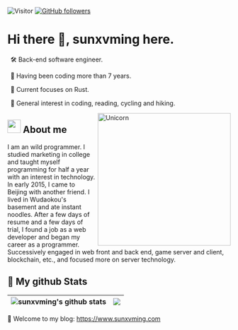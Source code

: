 ![Visitor](https://visitor-badge.laobi.icu/badge?page_id=sunxvming.repoName) [![GitHub followers](https://img.shields.io/github/followers/sunxvming.svg?style=social&label=Follow)](https://github.com/sunxvming?tab=followers)<br/>


# Hi there 👋, sunxvming here. 

&ensp;🛠 Back-end software engineer.

&ensp;📝 Having been coding more than 7 years.

&ensp;🔭 Current focuses on Rust.

&ensp;💖 General interest in coding, reading, cycling and hiking.


<img align="right" width=300px alt="Unicorn" src="https://c.tenor.com/GN73MKBawZYAAAAi/busy-cute.gif" />

## <img src="https://media.giphy.com/media/ObNTw8Uzwy6KQ/giphy.gif" width="30px">&nbsp;About me

I am an wild programmer. I studied marketing in college and taught myself programming for half a year with an interest in technology. In early 2015, I came to Beijing with another friend. I lived in Wudaokou's basement and ate instant noodles. After a few days of resume and a few days of trial, I found a job as a web developer and began my career as a programmer. Successively engaged in web front and back end, game server and client, blockchain, etc., and focused more on server technology.

## 👀 My github Stats

| <img align="center" src="https://github-readme-stats-sigma-five.vercel.app/api?username=sunxvming&show_icons=true&include_all_commits=false&theme=buefy&hide_border=true&count_private=true&hide_title=true" alt="sunxvming's github stats" />| <img align="center" src="https://github-readme-stats-sigma-five.vercel.app/api/top-langs/?username=sunxvming&layout=compact&theme=buefy&hide_border=true" /> |
| ------------- | ------------- |



📝 Welcome to my blog: https://www.sunxvming.com

